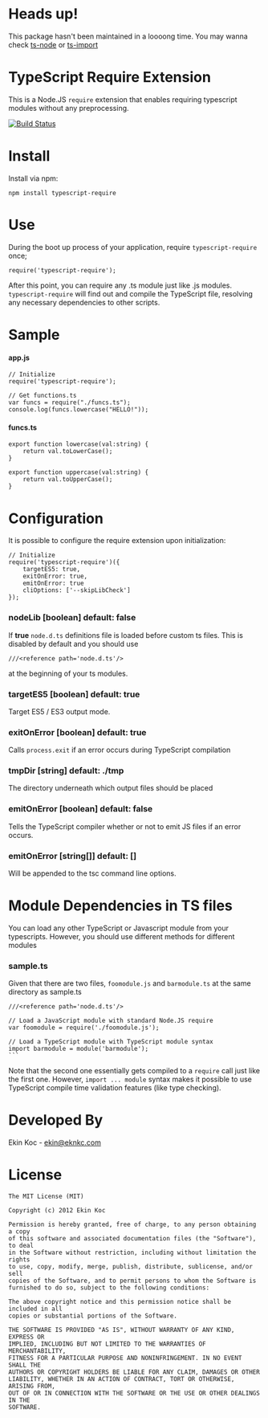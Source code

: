 # Heads up!

This package hasn't been maintained in a loooong time. You may wanna check [ts-node](https://www.npmjs.com/package/ts-node) or [ts-import](https://www.npmjs.com/package/ts-import)

# TypeScript Require Extension

This is a Node.JS `require` extension that enables requiring typescript modules without any preprocessing.

[![Build Status](https://travis-ci.org/theblacksmith/typescript-require.svg)](https://travis-ci.org/theblacksmith/typescript-require)

# Install

Install via npm:

    npm install typescript-require

# Use

During the boot up process of your application, require `typescript-require` once;

    require('typescript-require');

After this point, you can require any .ts module just like .js modules. `typescript-require` will find out
and compile the TypeScript file, resolving any necessary dependencies to other scripts.

# Sample

#### app.js

    // Initialize
    require('typescript-require');

    // Get functions.ts
    var funcs = require("./funcs.ts");
    console.log(funcs.lowercase("HELLO!"));

#### funcs.ts

    export function lowercase(val:string) {
        return val.toLowerCase();
    }

    export function uppercase(val:string) {
        return val.toUpperCase();
    }

# Configuration

It is possible to configure the require extension upon initialization:

    // Initialize
    require('typescript-require')({
        targetES5: true,
        exitOnError: true,
        emitOnError: true
        cliOptions: ['--skipLibCheck']
    });

### nodeLib [boolean] default: false

If **true** `node.d.ts` definitions file is loaded before custom ts files. This is disabled by default and you should use

    ///<reference path='node.d.ts'/>

at the beginning of your ts modules.

### targetES5 [boolean] default: true

Target ES5 / ES3 output mode.

### exitOnError [boolean] default: true

Calls `process.exit` if an error occurs during TypeScript compilation

### tmpDir [string] default: ./tmp

The directory underneath which output files should be placed

### emitOnError [boolean] default: false

Tells the TypeScript compiler whether or not to emit JS files if an error occurs.

### emitOnError [string[]] default: []

Will be appended to the tsc command line options.

# Module Dependencies in TS files

You can load any other TypeScript or Javascript module from your typescripts. However, you should
use different methods for different modules

### sample.ts

Given that there are two files, `foomodule.js` and `barmodule.ts` at the same directory as sample.ts

    ///<reference path='node.d.ts'/>

    // Load a JavaScript module with standard Node.JS require
    var foomodule = require('./foomodule.js');

    // Load a TypeScript module with TypeScript module syntax
    import barmodule = module('barmodule');
    ```

Note that the second one essentially gets compiled to a `require` call just like the first one. However,
`import ... module` syntax makes it possible to use TypeScript compile time validation features (like type checking).

# Developed By

Ekin Koc - <ekin@eknkc.com>

# License

    The MIT License (MIT)

    Copyright (c) 2012 Ekin Koc

    Permission is hereby granted, free of charge, to any person obtaining a copy
    of this software and associated documentation files (the "Software"), to deal
    in the Software without restriction, including without limitation the rights
    to use, copy, modify, merge, publish, distribute, sublicense, and/or sell
    copies of the Software, and to permit persons to whom the Software is
    furnished to do so, subject to the following conditions:

    The above copyright notice and this permission notice shall be included in all
    copies or substantial portions of the Software.

    THE SOFTWARE IS PROVIDED "AS IS", WITHOUT WARRANTY OF ANY KIND, EXPRESS OR
    IMPLIED, INCLUDING BUT NOT LIMITED TO THE WARRANTIES OF MERCHANTABILITY,
    FITNESS FOR A PARTICULAR PURPOSE AND NONINFRINGEMENT. IN NO EVENT SHALL THE
    AUTHORS OR COPYRIGHT HOLDERS BE LIABLE FOR ANY CLAIM, DAMAGES OR OTHER
    LIABILITY, WHETHER IN AN ACTION OF CONTRACT, TORT OR OTHERWISE, ARISING FROM,
    OUT OF OR IN CONNECTION WITH THE SOFTWARE OR THE USE OR OTHER DEALINGS IN THE
    SOFTWARE.
